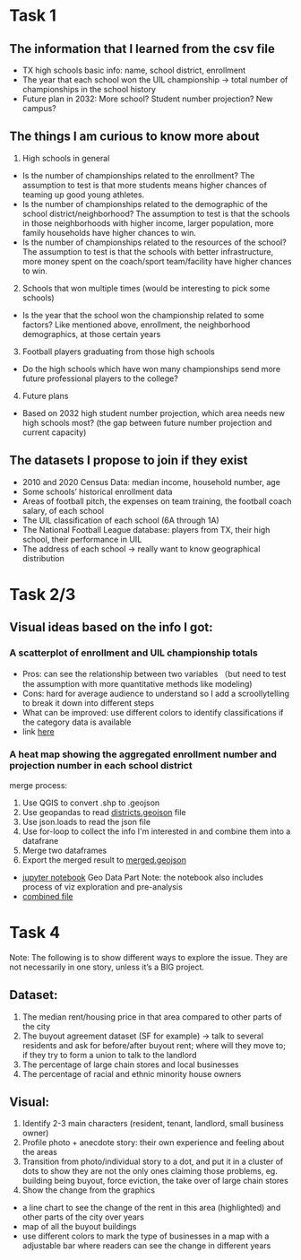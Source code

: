# Task 1 
## The information that I learned from the csv file
- TX high schools basic info: name, school district, enrollment
- The year that each school won the UIL championship → total number of championships in the school history
- Future plan in 2032: More school? Student number projection? New campus?

## The things I am curious to know more about
1. High schools in general
- Is the number of championships related to the enrollment? The assumption to test is that more students means higher chances of teaming up good young athletes. 
- Is the number of championships related to the demographic of the school district/neighborhood? The assumption to test is that the schools in those neighborhoods with higher income, larger population, more family households have higher chances to win.
- Is the number of championships related to the resources of the school? The assumption to test is that the schools with better infrastructure, more money spent on the coach/sport team/facility have higher chances to win.

2. Schools that won multiple times (would be interesting to pick some schools)
- Is the year that the school won the championship related to some factors? Like mentioned above, enrollment, the neighborhood demographics, at those certain years

3. Football players graduating from those high schools
- Do the high schools which have won many championships send more future professional players to the college? 

4. Future plans
- Based on 2032 high student number projection, which area needs new high schools most? (the gap between future number projection and current capacity)

## The datasets I propose to join if they exist
- 2010 and 2020 Census Data: median income, household number, age 
- Some schools’ historical enrollment data
- Areas of football pitch, the expenses on team training, the football coach salary, of each school 
- The UIL classification of each school (6A through 1A)
- The National Football League database: players from TX, their high school, their performance in UIL
- The address of each school → really want to know geographical distribution


# Task 2/3
## Visual ideas based on the info I got:
### A scatterplot of enrollment and UIL championship totals
- Pros: can see the relationship between two variables （but need to test the assumption with more quantitative methods like modeling)
- Cons: hard for average audience to understand so I add a scroollytelling to break it down into different steps
- What can be improved: use different colors to identify classifications if the category data is available
- link [here](https://angelinejcq.github.io/Graphic-Reporter-Test)
### A heat map showing the aggregated enrollment number and projection number in each school district
merge process:
1. Use QGIS to convert .shp to .geojson
2. Use geopandas to read [districts.geojson](https://github.com/AngelineJCQ/Graphic-Reporter-Test/blob/main/districts.geojson) file
3. Use json.loads to read the json file
4. Use for-loop to collect the info I'm interested in and combine them into a datafrane
4. Merge two dataframes
5. Export the merged result to [merged.geojson](https://github.com/AngelineJCQ/Graphic-Reporter-Test/blob/main/merged.geojson)
- [jupyter notebook](https://github.com/AngelineJCQ/Graphic-Reporter-Test/blob/main/Data%20Analysis.ipynb) Geo Data Part
Note: the notebook also includes process of viz exploration and pre-analysis
- [combined file](https://github.com/AngelineJCQ/Graphic-Reporter-Test/blob/main/merged.geojson)


# Task 4
Note: The following is to show different ways to explore the issue. They are not necessarily in one story, unless it’s a BIG project.
## Dataset:
1. The median rent/housing price in that area compared to other parts of the city
2. The buyout agreement dataset (SF for example) → talk to several residents and ask for before/after buyout rent; where will they move to; if they try to form a union to talk to the landlord
3. The percentage of large chain stores and local businesses
4. The percentage of racial and ethnic minority house owners 

## Visual:
1. Identify 2-3 main characters (resident, tenant, landlord, small business owner)
2. Profile photo + anecdote story: their own experience and feeling about the areas
3. Transition from photo/individual story to a dot, and put it in a cluster of dots to show they are not the only ones claiming those problems, eg. building being buyout, force eviction, the take over of large chain stores
4. Show the change from the graphics
- a line chart to see the change of the rent in this area (highlighted) and other parts of the city over years
- map of all the buyout buildings 
- use different colors to mark the type of businesses in a map with a adjustable bar where readers can see the change  in different years





